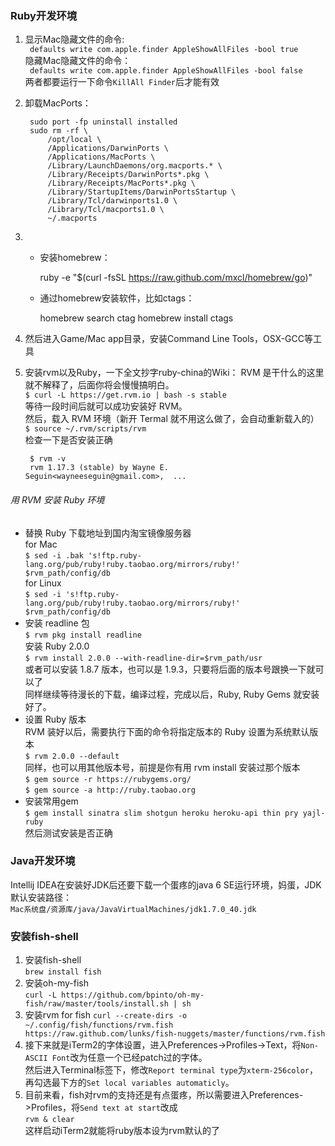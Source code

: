 ### Ruby开发环境

1. 显示Mac隐藏文件的命令:  
`
defaults write com.apple.finder AppleShowAllFiles -bool true`  
隐藏Mac隐藏文件的命令：  
`
defaults write com.apple.finder AppleShowAllFiles -bool false`  
两者都要运行一下命令`KillAll Finder`后才能有效    

2. 卸载MacPorts：  

        sudo port -fp uninstall installed
        sudo rm -rf \
            /opt/local \
            /Applications/DarwinPorts \
            /Applications/MacPorts \
            /Library/LaunchDaemons/org.macports.* \
            /Library/Receipts/DarwinPorts*.pkg \
            /Library/Receipts/MacPorts*.pkg \
            /Library/StartupItems/DarwinPortsStartup \
            /Library/Tcl/darwinports1.0 \
            /Library/Tcl/macports1.0 \
            ~/.macports

3. - 安装homebrew：  

        ruby -e "$(curl -fsSL https://raw.github.com/mxcl/homebrew/go)"

   - 通过homebrew安装软件，比如ctags：  
   
        homebrew search ctag
        homebrew install ctags

4. 然后进入Game/Mac app目录，安装Command Line Tools，OSX-GCC等工具

5. 安装rvm以及Ruby，一下全文抄字ruby-china的Wiki：
RVM 是干什么的这里就不解释了，后面你将会慢慢搞明白。  
`$ curl -L https://get.rvm.io | bash -s stable`  
等待一段时间后就可以成功安装好 RVM。  
然后，载入 RVM 环境（新开 Termal 就不用这么做了，会自动重新载入的）  
`$ source ~/.rvm/scripts/rvm`  
检查一下是否安装正确 
 
		$ rvm -v  
		rvm 1.17.3 (stable) by Wayne E. 	Seguin<wayneeseguin@gmail.com>,  ... 
###### 用 RVM 安装 Ruby 环境
   - 替换 Ruby 下载地址到国内淘宝镜像服务器  
	for Mac  
`$ sed -i .bak 's!ftp.ruby-lang.org/pub/ruby!ruby.taobao.org/mirrors/ruby!' $rvm_path/config/db`  
    for Linux  
`$ sed -i 's!ftp.ruby-lang.org/pub/ruby!ruby.taobao.org/mirrors/ruby!' $rvm_path/config/db`
   - 安装 readline 包  
`$ rvm pkg install readline`  
     安装 Ruby 2.0.0  
`$ rvm install 2.0.0 --with-readline-dir=$rvm_path/usr`  
或者可以安装 1.8.7 版本，也可以是 1.9.3，只要将后面的版本号跟换一下就可以了  
同样继续等待漫长的下载，编译过程，完成以后，Ruby, Ruby Gems 就安装好了。  
   - 设置 Ruby 版本  
RVM 装好以后，需要执行下面的命令将指定版本的 Ruby 设置为系统默认版本  
`$ rvm 2.0.0 --default`  
同样，也可以用其他版本号，前提是你有用 rvm install 安装过那个版本  
`$ gem source -r https://rubygems.org/`  
`$ gem source -a http://ruby.taobao.org`   
   - 安装常用gem  
`$ gem install sinatra slim shotgun heroku heroku-api thin pry yajl-ruby`  
然后测试安装是否正确

### Java开发环境
Intellij IDEA在安装好JDK后还要下载一个蛋疼的java 6 SE运行环境，妈蛋，JDK默认安装路径：  
`Mac系统盘/资源库/java/JavaVirtualMachines/jdk1.7.0_40.jdk`

### 安装fish-shell
1. 安装fish-shell  
`brew install fish`
2. 安装oh-my-fish  
`curl -L https://github.com/bpinto/oh-my-fish/raw/master/tools/install.sh | sh`
3. 安装rvm for fish
`curl --create-dirs -o ~/.config/fish/functions/rvm.fish https://raw.github.com/lunks/fish-nuggets/master/functions/rvm.fish`
4. 接下来就是iTerm2的字体设置，进入Preferences->Profiles->Text，将`Non-ASCII Font`改为任意一个已经patch过的字体。  
然后进入Terminal标签下，修改`Report terminal type`为`xterm-256color`，再勾选最下方的`Set local variables automaticly`。
5. 目前来看，fish对rvm的支持还是有点蛋疼，所以需要进入Preferences->Profiles，将`Send text at start`改成  
`rvm & clear`  
这样启动iTerm2就能将ruby版本设为rvm默认的了
